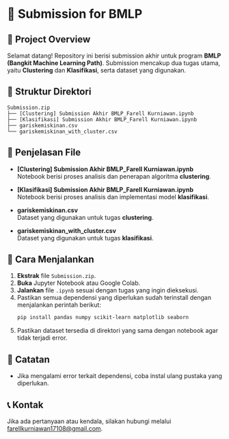 # 📂 Submission for BMLP

## 📝 Project Overview
Selamat datang! Repository ini berisi submission akhir untuk program **BMLP (Bangkit Machine Learning Path)**. Submission mencakup dua tugas utama, yaitu **Clustering** dan **Klasifikasi**, serta dataset yang digunakan.

## 📁 Struktur Direktori
```
Submission.zip
├── [Clustering] Submission Akhir BMLP_Farell Kurniawan.ipynb
├── [Klasifikasi] Submission Akhir BMLP_Farell Kurniawan.ipynb
├── gariskemiskinan.csv
└── gariskemiskinan_with_cluster.csv
```

## 📌 Penjelasan File
- **[Clustering] Submission Akhir BMLP_Farell Kurniawan.ipynb**  
  Notebook berisi proses analisis dan penerapan algoritma **clustering**.
  
- **[Klasifikasi] Submission Akhir BMLP_Farell Kurniawan.ipynb**  
  Notebook berisi proses analisis dan implementasi model **klasifikasi**.
  
- **gariskemiskinan.csv**  
  Dataset yang digunakan untuk tugas **clustering**.
  
- **gariskemiskinan_with_cluster.csv**  
  Dataset yang digunakan untuk tugas **klasifikasi**.

## 🚀 Cara Menjalankan
1. **Ekstrak** file `Submission.zip`.
2. **Buka** Jupyter Notebook atau Google Colab.
3. **Jalankan** file `.ipynb` sesuai dengan tugas yang ingin dieksekusi.
4. Pastikan semua dependensi yang diperlukan sudah terinstall dengan menjalankan perintah berikut:
   ```bash
   pip install pandas numpy scikit-learn matplotlib seaborn
   ```
5. Pastikan dataset tersedia di direktori yang sama dengan notebook agar tidak terjadi error.

## 📌 Catatan
- Jika mengalami error terkait dependensi, coba instal ulang pustaka yang diperlukan.

## 📞 Kontak
Jika ada pertanyaan atau kendala, silakan hubungi melalui farellkurniawan17108@gmail.com.
